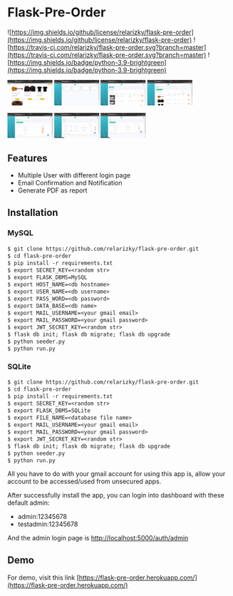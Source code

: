 # Flask-Pre-Order

![https://img.shields.io/github/license/relarizky/flask-pre-order](https://img.shields.io/github/license/relarizky/flask-pre-order)
![https://travis-ci.com/relarizky/flask-pre-order.svg?branch=master](https://travis-ci.com/relarizky/flask-pre-order.svg?branch=master)
![https://img.shields.io/badge/python-3.9-brightgreen](https://img.shields.io/badge/python-3.9-brightgreen)

<img src='https://raw.githubusercontent.com/relarizky/flask-pre-order/master/screenshot/1.png' 
          width=20% height=15%> <img src='https://raw.githubusercontent.com/relarizky/flask-pre-order/master/screenshot/2.png' 
          width=20% height=15%> <img src='https://raw.githubusercontent.com/relarizky/flask-pre-order/master/screenshot/3.png' 
          width=20% height=15%> <img src='https://raw.githubusercontent.com/relarizky/flask-pre-order/master/screenshot/4.png' 
          width=20% height=15%>

<img src='https://raw.githubusercontent.com/relarizky/flask-pre-order/master/screenshot/5.png' 
          width=20% height=15%> <img src='https://raw.githubusercontent.com/relarizky/flask-pre-order/master/screenshot/6.png' 
          width=20% height=15%> <img src='https://raw.githubusercontent.com/relarizky/flask-pre-order/master/screenshot/7.png' 
          width=20% height=15%>


## Features

  - Multiple User with different login page
  - Email Confirmation and Notification
  - Generate PDF as report
          

## Installation

### MySQL 
```
$ git clone https://github.com/relarizky/flask-pre-order.git
$ cd flask-pre-order
$ pip install -r requirements.txt
$ export SECRET_KEY=<random str>
$ export FLASK_DBMS=MySQL
$ export HOST_NAME=<db hostname>
$ export USER_NAME=<db username>
$ export PASS_WORD=<db password>
$ export DATA_BASE=<db name>
$ export MAIL_USERNAME=<your gmail email>
$ export MAIL_PASSWORD=<your gmail password>
$ export JWT_SECRET_KEY=<random str>
$ flask db init; flask db migrate; flask db upgrade
$ python seeder.py
$ python run.py
```

### SQLite
```
$ git clone https://github.com/relarizky/flask-pre-order.git
$ cd flask-pre-order
$ pip install -r requirements.txt
$ export SECRET_KEY=<random str>
$ export FLASK_DBMS=SQLite
$ export FILE_NAME=<database file name>
$ export MAIL_USERNAME=<your gmail email>
$ export MAIL_PASSWORD=<your gmail password>
$ export JWT_SECRET_KEY=<random str>
$ flask db init; flask db migrate; flask db upgrade
$ python seeder.py
$ python run.py
```

All you have to do with your gmail account for using this app is, allow your account to be accessed/used from unsecured apps.

After successfully install the app, you can login into dashboard with these default admin:

  - admin:12345678
  - testadmin:12345678
  
And the admin login page is [http://localhost:5000/auth/admin](http://localhost:5000/auth/admin)


## Demo

For demo, visit this link [https://flask-pre-order.herokuapp.com/](https://flask-pre-order.herokuapp.com/)
